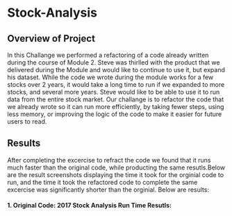 # Stock-Analysis
## **Overview of Project**
In this Challange we performed a refactoring of a code already written during the course of Module 2. Steve was thirlled with the product that we delivered during the Module and would like to continue to use it, but expand his dataset. While the code we wrote during the module works for a few stocks over 2 years, it would take a long time to run if we expanded to more stocks, and several more years. Steve would like to be able to use it to run data from the entire stock market. Our challange is to refactor the code that we already wrote so it can run more efficiently, by taking fewer steps, using less memory, or improving the logic of the code to make it easier for future users to read. 
## **Results** 
After completing the excercise to refract the code we found that it runs much faster than the original code, while producting the same resutls.Below are the result screenshots displaying the time it took for the orginial code to run, and the time it took the refactored code to complete the same excercise was significantly shorter than the orginial. Below are results:
#### 1. Original Code: 2017 Stock Analysis Run Time Resutls:

